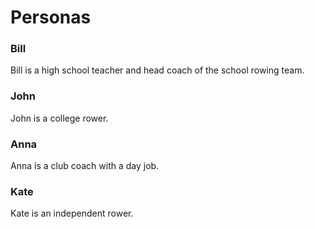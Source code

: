 # Personas

### Bill
Bill is a high school teacher and head coach of the school rowing team.

### John
John is a college rower.

### Anna 
Anna is a club coach with a day job.

### Kate
Kate is an independent rower.
